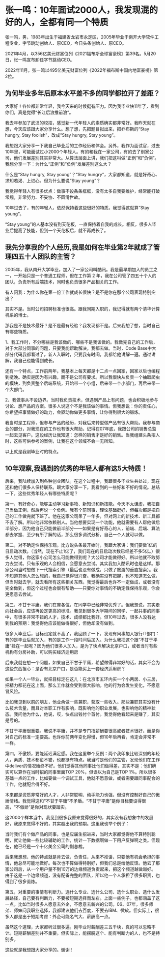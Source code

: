 # 张一鸣：10年面试2000人，我发现混的好的人，全都有同一个特质 

张一鸣，男，1983年出生于福建省龙岩市永定区，2005年毕业于南开大学软件工程专业，字节跳动创始人、原CEO，今日头条创始人、原CEO。

2021年4月，以356亿美元财富位列《2021福布斯全球富豪榜》第39名。5月20日，张一鸣宣布卸任字节跳动CEO。

2022年11月，张一鸣以495亿美元财富位列《2022年福布斯中国内地富豪榜》第2位。

## 为何毕业多年后原本水平差不多的同学都拉开了差距？

大家好！各位都非常年轻，我今天来的时候挺有压力。因为我毕业快11年了，看到你们，真是觉得“长江后浪推前浪”。

我去年参加了武汉的校招，感觉新一代年轻人的素质确实都非常好。我昨天就在想，今天应该跟大家分享什么。想了想，先把题目拟出来，把乔布斯的“Stay hungry, Stay foolish”，改成“Stay hungry, Stay young”。

我想跟大家分享一下我自己毕业后的工作经历和体会。另外，我作为面试官，过去10年里，可能面试过小2000个年轻人。有的和我在一家公司，有的去了别家公司，他们发展差别其实非常大。从算法层面上讲，我们把这叫做“正例”和“负例”。我想分享一下：为什么“正例”和“负例”发展差别这么大？

什么是“Stay hungry, Stay young”？“Stay hungry”，大家都知道，就是好奇心、求知若渴、上进心。但为什么要说“Stay young”？

我觉得年轻人有很多优点：做事不设条条框框，没有太多自我要维护，经常能打破常规，非常努力、不妥协、不圆滑世故。

10年过去了，有的年轻人，依然保持着这些很好的特质。我觉得这就算“Stay young”。

“Stay young”的人基本没有到天花板，一直保持着自我的成长。相反，很多人毕业后提高了技能，但到一个天花板后，就不再成长了。

## 我先分享我的个人经历,我是如何在毕业第2年就成了管理四五十人团队的主管？

2005年，我从南开大学毕业，加入了一家公司叫酷讯。我是最早期加入的员工之一，一开始只是一个普通工程师，但在工作第 2 年，我在公司管了四五十个人的团队，负责所有后端技术，同时也负责很多产品相关的工作。

有人问我：为什么你在第一份工作就成长很快？是不是你在那个公司表现特别突出？

其实不是。当时公司招聘标准也很高。跟我同期入职的，我记得就有两个清华计算机系的博士。

那我是不是技术最好？是不是最有经验？我发现都不是。后来我想了想，当时自己有哪些特质。

1、我工作时，不分哪些是我该做的、哪些不是我该做的。我做完自己的工作后，对于大部分同事的问题，只要我能帮助解决，我都去做。当时，Code Base中大部分代码我都看过了。新人入职时，只要我有时间，我都给他讲解一遍。通过讲解，我自己也能得到成长。

还有一个特点，工作前两年，我基本上每天都是十二点一点回家，回家以后也编程到挺晚。确实是因为有兴趣，而不是公司有要求。所以我很快从负责一个抽取爬虫的模块，到负责整个后端系统，开始带一个小组，后来带一个小部门，再后来带一个大部门。

2、我做事从不设边界。当时我负责技术，但遇到产品上有问题，也会积极地参与讨论、想产品的方案。很多人说这个不是我该做的事情。但我想说：你的责任心，你希望把事情做好的动力，会驱动你做更多事情，让你得到很大的锻炼。

我当时是工程师，但参与产品的经历，对我后来转型做产品有很大帮助。我参与商业的部分，对我现在的工作也有很大帮助。记得在07年底，我跟公司的销售总监一起去见客户。这段经历让我知道：怎样的销售才是好的销售。当我组建头条招人时，这些可供参考的案例，让我在这个领域不会一无所知。

以上就是我刚毕业时的特点。

## 10年观察,我遇到的优秀的年轻人都有这5大特质！

后来，我陆续加入到各种创业团队。在这个过程中，我跟很多毕业生共处过，现在还和他们很多人保持联系。跟大家分享一下，我看到的一些好和不好的情况。总结一下，这些优秀年轻人有哪些特质呢？

第一，有好奇心，能够主动学习新事物、新知识和新技能。今天不太谦虚，我把自己当做正例，然后再说一个负例。我有个前同事，理论基础挺好，但每次都是把自己的工作做完就下班了。他在这家公司呆了一年多，但对网上的新技术、新工具都不去了解。所以他非常依赖别人。当他想要实现一个功能，他就需要有人帮他做后半部分，因为他自己只能做前半部分——如果是有好奇心的人，前端、后端、算法都去掌握、至少有所了解的话，那么很多调试分析，自己一个人就可以做。

第二，对不确定性保持乐观。比方说头条最开始时，我跟大家讲：我们要做1亿的日启动次数。（当然，现在不止1亿了，我们现在的日启动次数已经差不多5亿。）很多人觉得，你这家小公司怎么可能做得到呢？大公司才能做得好。所以他就不敢努力去尝试。只有乐观的人会相信，会愿意去尝试。其实我加入酷讯时也是这样。那家公司当时想做下一代搜索引擎（最后也没有做成，只做了旅游的垂直搜索）。我不知道其他人怎么想的，我自己觉得很兴奋。我确实没有把握，也不知道怎么做，但当时就去学，就去看所有这些相关东西。我觉得最后也许不一定做成，或者没有完全做到，但这个过程也会很有帮助——只要你对事情的不确定性保持乐观，你会更愿意去尝试。

第三，不甘于平庸。我们在座各位，在同学中已经非常优秀了。但我想说，其实走向社会后，应该再设定更高的标准。我见到很多大学期间的同学、一起共事的同事中，有很多非常不错的人才，技术、成绩都比我好。但10年过去，很多人没有达到我的预期：我觉得他应该能做得很好，但他却没有做到。

很多人毕业后，目标设定就不高了。我回顾了一下，发现有同事加入银行IT部门：有的是毕业后就加入，有的是工作一段时间后加入。为什么我把这个跟“不甘于平庸”挂在一起呢？因为他们很多人加入，是为了快点解决北京户口，或者当时有些机构有分房补助，可以购买经济适用房

后来我就在想一个问题，如果自己不甘于平庸，希望做得非常好的话，其实不会为这些东西担心：是否有北京户口，是否能买上一套经济适用房？

如果一个人一毕业，就把目标定在这儿：在北京市五环内买一个小两居、小三居，把精力都花在这上面，那么工作就会受到很大影响。他的行为会发生变化，不愿意冒风险。

比如我见到以前的朋友，他业余做一些兼职，获取一些收入。那些兼职其实没有什么技术含量，而且对本职工作有影响，既影响他的职业发展，也影响他的精神状态。我问他为什么，他说，哎，快点出钱付个首付。我觉得他看起来是赚了，其实是亏的。

不甘于平庸很重要。我说不平庸，并不是专门指薪酬要很高或者技术很好，而是你对自己的标准一定要高。也许你前两年变化得慢，但10年后再看，肯定会非常不一样。

第四，不傲娇，要能延迟满足感。我在这里举个反例：两个我印象比较深刻的年轻人，素质、技术都蛮不错，也都挺有特点。我当时是他们的主管，发现他们在工作中deliver的情况始终不好。他们觉得其他同事比他们做得差，其实不是：他们确实可以算作在当时招的同事里面TOP 20%，但误以为自己是TOP 1%。所以很多基础一点的工作，比如要做一个调试工具，他就不愿意做，或者需要跟同事配合的工作，他就配合得不好。

本来都是资质非常好的人才，人非常聪明、动手能力也强，但没有控制好自己的傲娇情绪。我觉得这和“不甘于平庸”不矛盾。“不甘于平庸”是你目标要设得很高，“不傲娇”是你对现状要踏实。

这2000个样本当中，我见到很多我原来觉得很好的，其实没有我想象中的发展好，我原来觉得不好的，其实超出我的预期。这里我也举个例子：

当时我们有个做产品的同事，也是应届生招进来，当时大家都觉得他不算特别聪明，就让他做一些比较辅助的工作，统计一下数据啊做一下用户反弹啊之类。但现在，他已经是一个十亿美金公司的副总裁。

后来我想想，他的特点就是肯去做，负责任，从来不推诿，只要他有机会承担的事情，他总尽可能地做好。每次也不算做得特别好，但我们总是给他反馈。他去了那家公司后，从一个用户量不到10万的边缘频道负责起来，把这个频道越做越好。由于这是一个边缘频道，没有配备完整的团队，所以他一个人承担了很多职责，也得到了很多锻炼。

第五，对重要的事情有判断力。选什么专业、选什么公司、选什么职业、选什么发展路径，自己要有判断力，不要被短期选择而左右。上面一些例子，也都涵盖了这一点。比如当时很多人愿意去外企，不愿意去新兴的公司。06、07年，很多师弟、师妹问我职业选择，我都建议他们去百度，不要去IBM、微软。但实际上，很多人都是出于短期考虑：外企可能名气大、薪酬高一点。

虽然这个道理，大家都听过很多遍。刚毕业时薪酬差三五千块，真的可以忽略不计。短期薪酬差别并不重要。但实际上，能摆脱这个、能有判断力的人，也不是特别多。

这些就是我想跟大家分享的。谢谢！
